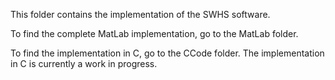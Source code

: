 This folder contains the implementation of the SWHS software.

To find the complete MatLab implementation, go to the MatLab folder.

To find the implementation in C, go to the CCode folder. The implementation in C 
is currently a work in progress.